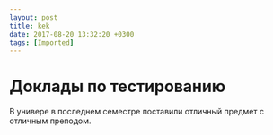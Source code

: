 ```yaml
---
layout: post
title: kek
date: 2017-08-20 13:32:20 +0300
tags: [Imported]
---
```

# Доклады по тестированию 

В универе в последнем семестре поставили отличный предмет с отличным преподом.